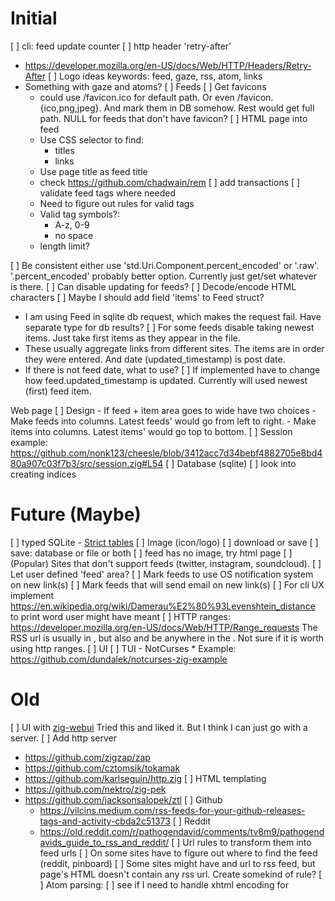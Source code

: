 # Initial
[ ] cli: feed update counter
[ ] http header 'retry-after'
  - https://developer.mozilla.org/en-US/docs/Web/HTTP/Headers/Retry-After
[ ] Logo ideas
keywords: feed, gaze, rss, atom, links
- Something with gaze and atoms?
[ ] Feeds
  [ ] Get favicons
    - could use /favicon.ico for default path. Or even /favicon.{ico,png,jpeg}.
      And mark them in DB somehow. Rest would get full path. NULL for feeds
      that don't have favicon?
  [ ] HTML page into feed
    - Use CSS selector to find:
      - titles
      - links
    - Use page title as feed title
    - check https://github.com/chadwain/rem
[ ] add transactions
[ ] validate feed tags where needed
  - Need to figure out rules for valid tags
  - Valid tag symbols?:
    - A-z, 0-9
    - no space
  - length limit?

[ ] Be consistent either use 'std.Uri.Component.percent_encoded' or '.raw'.
    '.percent_encoded' probably better option. Currently just get/set whatever
    is there.
[ ] Can disable updating for feeds?
[ ] Decode/encode HTML characters
[ ] Maybe I should add field 'items' to Feed struct?
  - I am using Feed in sqlite db request, which makes the request fail.
    Have separate type for db results?
[ ] For some feeds disable taking newest items. Just take first items as they
appear in the file. 
  - These usually aggregate links from different sites. The  items are in 
    order they were entered. And date (updated_timestamp) is post date.
  - If there is not feed date, what to use? 
  [ ] If implemented have to change how feed.updated_timestamp is updated. Currently
  will used newest (first) feed item.

Web page
  [ ] Design
    - If feed + item area goes to wide have two choices
      - Make feeds into columns. Latest feeds' would go from left to right.
      - Make items into columns. Latest items' would go top to bottom.
  [ ] Session example: https://github.com/nonk123/cheesle/blob/3412acc7d34bebf4882705e8bd480a907c03f7b3/src/session.zig#L54
[ ] Database (sqlite)
  [ ] look into creating indices

# Future (Maybe)
[ ] typed SQLite - [Strict tables](https://www.sqlite.org/stricttables.html)
[ ] Image (icon/logo)
  [ ] download or save
  [ ] save: database or file or both
  [ ] feed has no image, try html page
[ ] (Popular) Sites that don't support feeds (twitter, instagram, soundcloud).
  [ ] Let user defined 'feed' area?
[ ] Mark feeds to use OS notification system on new link(s)
[ ] Mark feeds that will send email on new link(s)
[ ] For cli UX implement https://en.wikipedia.org/wiki/Damerau%E2%80%93Levenshtein_distance to print word user might have meant
[ ] HTTP ranges: https://developer.mozilla.org/en-US/docs/Web/HTTP/Range_requests
    The RSS url is usually in <head>, but also and be anywhere in the <body>.
    Not sure if it is worth using http ranges.
[ ] UI
  [ ] TUI - NotCurses
    * Example: https://github.com/dundalek/notcurses-zig-example

# Old 
[ ] UI with [zig-webui](https://github.com/webui-dev/zig-webui)
Tried this and liked it. But I think I can just go with a server. 
[ ] Add http server
  - https://github.com/zigzap/zap
  - https://github.com/cztomsik/tokamak
  - https://github.com/karlseguin/http.zig
[ ] HTML templating
  - https://github.com/nektro/zig-pek
  - https://github.com/jacksonsalopek/ztl
[ ] Github
    - https://vilcins.medium.com/rss-feeds-for-your-github-releases-tags-and-activity-cbda2c51373
[ ] Reddit
    - https://old.reddit.com/r/pathogendavid/comments/tv8m9/pathogendavids_guide_to_rss_and_reddit/
[ ] Url rules to transform them into feed urls
  [ ] On some sites have to figure out where to find the feed (reddit, pinboard)
  [ ] Some sites might have and url to rss feed, but page's HTML doesn't contain
      any rss url. Create somekind of rule?
[ ] Atom parsing:
  [ ] see if I need to handle xhtml encoding for <title>
    https://validator.w3.org/feed/docs/atom.html#text
    <title> can have attribute type which tells how content is encoded.
    Encodings: text (default), html, xhtml
    I think function content_to_str() handles text and html encodings
    in some very general way.
[ ] Reduce how often feed update http request are made
  - increase update interval base on when last update was
    - more than 1 year = several days?
    - more than 1 month = 1 day or more?

feed.updated_timestamp? - is feed element/tag date field or latest (newest) item.updated_timestamp
feed_update.last_update - last time http request was made for feed (200 or 304)
feed_update.update_interval - value from http cache-control or expires. If no value default is used.
item.updated_timestamp? - item's publish date
item.created_timestamp - when item was added
item.item_interval - diff between first and second newest items. Otherwise fallback to default value.

```
with temp_table as (
	select feed.feed_id, coalesce(max(item.updated_timestamp) - 
		(select this.updated_timestamp from item as this where this.feed_id = feed.feed_id order by this.updated_timestamp DESC limit 1, 1), "month"
	) item_interval
	from feed 
	left join item on feed.feed_id = item.feed_id and item.updated_timestamp is not null
	group by item.feed_id
)
update feed_update set item_interval = (
CASE
	when temp_table.item_interval < 86400 then 43200
	when temp_table.item_interval < 172800 then 86400
	when temp_table.item_interval < 604800 then 259200
	when temp_table.item_interval < 2592000 then 432000
	else 864000
end
)
from temp_table where feed_update.feed_id = temp_table.feed_id;
```
